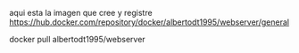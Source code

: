 aqui esta la imagen que cree y registre
https://hub.docker.com/repository/docker/albertodt1995/webserver/general

docker pull albertodt1995/webserver